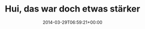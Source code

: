 ---
retweeted: false
source: <a href="http://www.myplume.com/" rel="nofollow">Plume for Android</a>
entities:
  hashtags: []
  symbols: []
  user_mentions: []
  urls:
  - url: http://t.co/VCdmmf2tzI
    expanded_url: http://www.reuters.com/article/2014/03/29/us-earthquake-california-idUSBREA2S03H20140329
    display_url: reuters.com/article/2014/0…
    indices:
    - '33'
    - '55'
display_text_range:
- '0'
- '55'
favorite_count: '0'
id_str: '449802977717387264'
truncated: false
retweet_count: '0'
id: '449802977717387264'
possibly_sensitive: false
created_at: Sat Mar 29 06:59:21 +0000 2014
favorited: false
full_text: 'Hui, das war doch etwas stärker:'
lang: de
quote_url: http://www.reuters.com/article/2014/03/29/us-earthquake-california-idUSBREA2S03H20140329
tags:
- pesos:twitter
date: '2014-03-29T06:59:21+00:00'
src: https://twitter.com/bascht/status/449802977717387264
original_url: https://twitter.com/bascht/status/449802977717387264
type: twitter_tweet
text: 'Hui, das war doch etwas stärker:'
title: Hui, das war doch etwas stärker

---